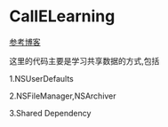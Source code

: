 # CallELearning

[参考博客](http://www.tekramer.com/sharing-data-between-apps-extensions/)

这里的代码主要是学习共享数据的方式,包括

1.NSUserDefaults

2.NSFileManager,NSArchiver

3.Shared Dependency
